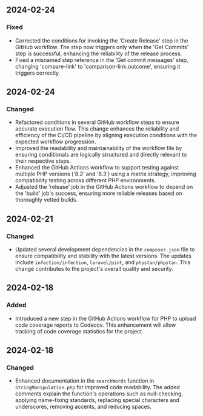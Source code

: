## 2024-02-24

### Fixed
- Corrected the conditions for invoking the 'Create Release' step in the GitHub workflow. The step now triggers only when the 'Get Commits' step is successful, enhancing the reliability of the release process.
- Fixed a misnamed step reference in the 'Get commit messages' step, changing 'compare-link' to 'comparison-link.outcome', ensuring it triggers correctly.

## 2024-02-24

### Changed
- Refactored conditions in several GitHub workflow steps to ensure accurate execution flow. This change enhances the reliability and efficiency of the CI/CD pipeline by aligning execution conditions with the expected workflow progression.
- Improved the readability and maintainability of the workflow file by ensuring conditionals are logically structured and directly relevant to their respective steps.
- Enhanced the GitHub Actions workflow to support testing against multiple PHP versions ('8.2' and '8.3') using a matrix strategy, improving compatibility testing across different PHP environments.
- Adjusted the 'release' job in the GitHub Actions workflow to depend on the 'build' job's success, ensuring more reliable releases based on thoroughly vetted builds.

## 2024-02-21

### Changed
- Updated several development dependencies in the `composer.json` file to ensure compatibility and stability with the latest versions. The updates include `infection/infection`, `laravel/pint`, and `phpstan/phpstan`. This change contributes to the project's overall quality and security.

## 2024-02-18

### Added
- Introduced a new step in the GitHub Actions workflow for PHP to upload code coverage reports to Codecov. This enhancement will allow tracking of code coverage statistics for the project.

## 2024-02-18

### Changed
- Enhanced documentation in the `searchWords` function in `StringManipulation.php` for improved code readability. The added comments explain the function's operations such as null-checking, applying name-fixing standards, replacing special characters and underscores, removing accents, and reducing spaces.